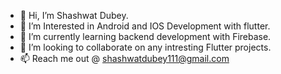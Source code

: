 - 👋 Hi, I’m Shashwat Dubey.
- 👀 I’m Interested in Android and IOS Development with flutter.
- 🌱 I’m currently learning backend development with Firebase.
- 💞️ I’m looking to collaborate on any intresting Flutter projects.
- 📫 Reach me out @ shashwatdubey111@gmail.com

<!---
Shashwat-111/Shashwat-111 is a ✨ special ✨ repository because its `README.md` (this file) appears on your GitHub profile.
You can click the Preview link to take a look at your changes.
--->
